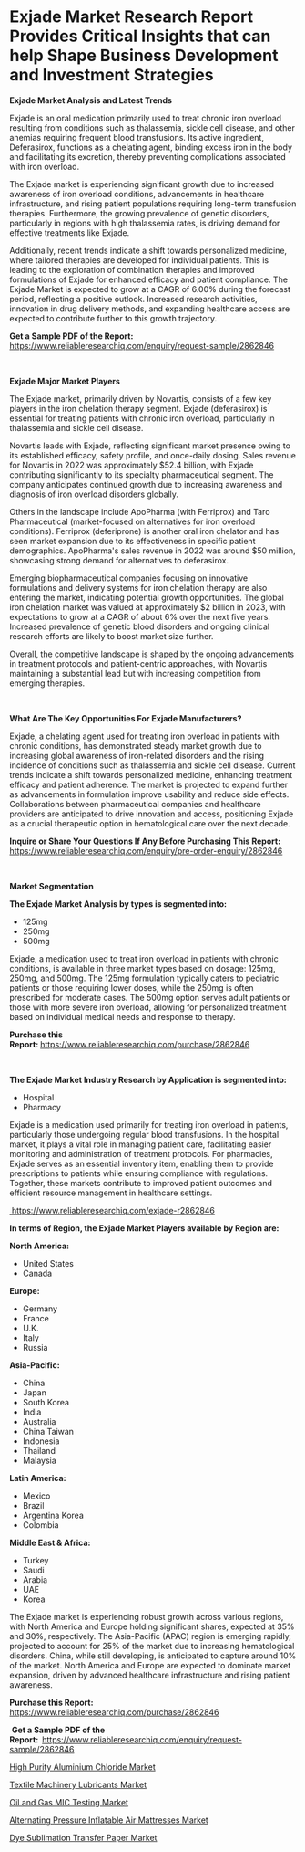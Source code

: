<p><h1>Exjade Market Research Report Provides Critical Insights that can help Shape Business Development and Investment Strategies</h1></p><p><strong>Exjade Market Analysis and Latest Trends</strong></p>
<p><p>Exjade is an oral medication primarily used to treat chronic iron overload resulting from conditions such as thalassemia, sickle cell disease, and other anemias requiring frequent blood transfusions. Its active ingredient, Deferasirox, functions as a chelating agent, binding excess iron in the body and facilitating its excretion, thereby preventing complications associated with iron overload.</p><p>The Exjade market is experiencing significant growth due to increased awareness of iron overload conditions, advancements in healthcare infrastructure, and rising patient populations requiring long-term transfusion therapies. Furthermore, the growing prevalence of genetic disorders, particularly in regions with high thalassemia rates, is driving demand for effective treatments like Exjade.</p><p>Additionally, recent trends indicate a shift towards personalized medicine, where tailored therapies are developed for individual patients. This is leading to the exploration of combination therapies and improved formulations of Exjade for enhanced efficacy and patient compliance. The Exjade Market is expected to grow at a CAGR of 6.00% during the forecast period, reflecting a positive outlook. Increased research activities, innovation in drug delivery methods, and expanding healthcare access are expected to contribute further to this growth trajectory.</p></p>
<p><strong>Get a Sample PDF of the Report:&nbsp;</strong> <a href="https://www.reliableresearchiq.com/enquiry/request-sample/2862846?utm_campaign=1896&utm_medium=2&utm_source=Github&utm_content=ia&utm_term=12032025&utm_id=exjade">https://www.reliableresearchiq.com/enquiry/request-sample/2862846</a></p>
<p>&nbsp;</p>
<p><strong>Exjade Major Market Players</strong></p>
<p><p>The Exjade market, primarily driven by Novartis, consists of a few key players in the iron chelation therapy segment. Exjade (deferasirox) is essential for treating patients with chronic iron overload, particularly in thalassemia and sickle cell disease.</p><p>Novartis leads with Exjade, reflecting significant market presence owing to its established efficacy, safety profile, and once-daily dosing. Sales revenue for Novartis in 2022 was approximately $52.4 billion, with Exjade contributing significantly to its specialty pharmaceutical segment. The company anticipates continued growth due to increasing awareness and diagnosis of iron overload disorders globally.</p><p>Others in the landscape include ApoPharma (with Ferriprox) and Taro Pharmaceutical (market-focused on alternatives for iron overload conditions). Ferriprox (deferiprone) is another oral iron chelator and has seen market expansion due to its effectiveness in specific patient demographics. ApoPharma's sales revenue in 2022 was around $50 million, showcasing strong demand for alternatives to deferasirox.</p><p>Emerging biopharmaceutical companies focusing on innovative formulations and delivery systems for iron chelation therapy are also entering the market, indicating potential growth opportunities. The global iron chelation market was valued at approximately $2 billion in 2023, with expectations to grow at a CAGR of about 6% over the next five years. Increased prevalence of genetic blood disorders and ongoing clinical research efforts are likely to boost market size further.</p><p>Overall, the competitive landscape is shaped by the ongoing advancements in treatment protocols and patient-centric approaches, with Novartis maintaining a substantial lead but with increasing competition from emerging therapies.</p></p>
<p>&nbsp;</p>
<p><strong>What Are The Key Opportunities For Exjade Manufacturers?</strong></p>
<p><p>Exjade, a chelating agent used for treating iron overload in patients with chronic conditions, has demonstrated steady market growth due to increasing global awareness of iron-related disorders and the rising incidence of conditions such as thalassemia and sickle cell disease. Current trends indicate a shift towards personalized medicine, enhancing treatment efficacy and patient adherence. The market is projected to expand further as advancements in formulation improve usability and reduce side effects. Collaborations between pharmaceutical companies and healthcare providers are anticipated to drive innovation and access, positioning Exjade as a crucial therapeutic option in hematological care over the next decade.</p></p>
<p><strong>Inquire or Share Your Questions If Any Before Purchasing This Report:</strong> <a href="https://www.reliableresearchiq.com/enquiry/pre-order-enquiry/2862846?utm_campaign=1896&utm_medium=2&utm_source=Github&utm_content=ia&utm_term=12032025&utm_id=exjade">https://www.reliableresearchiq.com/enquiry/pre-order-enquiry/2862846</a></p>
<p>&nbsp;</p>
<p><strong>Market Segmentation</strong></p>
<p><strong>The Exjade Market Analysis by types is segmented into:</strong></p>
<p><ul><li> 125mg</li><li>250mg</li><li>500mg </li></ul></p>
<p><p>Exjade, a medication used to treat iron overload in patients with chronic conditions, is available in three market types based on dosage: 125mg, 250mg, and 500mg. The 125mg formulation typically caters to pediatric patients or those requiring lower doses, while the 250mg is often prescribed for moderate cases. The 500mg option serves adult patients or those with more severe iron overload, allowing for personalized treatment based on individual medical needs and response to therapy.</p></p>
<p><strong>Purchase this Report:&nbsp;</strong><a href="https://www.reliableresearchiq.com/purchase/2862846?utm_campaign=1896&utm_medium=2&utm_source=Github&utm_content=ia&utm_term=12032025&utm_id=exjade">https://www.reliableresearchiq.com/purchase/2862846</a></p>
<p>&nbsp;</p>
<p><strong>The Exjade Market Industry Research by Application is segmented into:</strong></p>
<p><ul><li> Hospital</li><li>Pharmacy </li></ul></p>
<p><p>Exjade is a medication used primarily for treating iron overload in patients, particularly those undergoing regular blood transfusions. In the hospital market, it plays a vital role in managing patient care, facilitating easier monitoring and administration of treatment protocols. For pharmacies, Exjade serves as an essential inventory item, enabling them to provide prescriptions to patients while ensuring compliance with regulations. Together, these markets contribute to improved patient outcomes and efficient resource management in healthcare settings.</p></p>
<p><a href="https://www.reliableresearchiq.com/exjade-r2862846?utm_campaign=1896&utm_medium=2&utm_source=Github&utm_content=ia&utm_term=12032025&utm_id=exjade">&nbsp;https://www.reliableresearchiq.com/exjade-r2862846</a></p>
<p><strong>In terms of Region, the Exjade Market Players available by Region are:</strong></p>
<p>
    <p> <strong> North America: </strong>
        <ul>
            <li>United States</li>
            <li>Canada</li>
        </ul>
        </p> 
    <p> <strong> Europe: </strong>
        <ul>
            <li>Germany</li>
            <li>France</li>
            <li>U.K.</li>
            <li>Italy</li>
            <li>Russia</li>
        </ul>
        </p> 
    <p> <strong> Asia-Pacific: </strong>
        <ul>
            <li>China</li>
            <li>Japan</li>
            <li>South Korea</li>
            <li>India</li>
            <li>Australia</li>
            <li>China Taiwan</li>
            <li>Indonesia</li>
            <li>Thailand</li>
            <li>Malaysia</li>
        </ul>
        </p> 
    <p> <strong> Latin America: </strong>
        <ul>
            <li>Mexico</li>
            <li>Brazil</li>
            <li>Argentina Korea</li>
            <li>Colombia</li>
        </ul>
        </p> 
    <p> <strong> Middle East & Africa: </strong>
        <ul>
            <li>Turkey</li>
            <li>Saudi</li>
            <li>Arabia</li>
            <li>UAE</li>
            <li>Korea</li>
        </ul>
    </p>
    </p>
<p><p>The Exjade market is experiencing robust growth across various regions, with North America and Europe holding significant shares, expected at 35% and 30%, respectively. The Asia-Pacific (APAC) region is emerging rapidly, projected to account for 25% of the market due to increasing hematological disorders. China, while still developing, is anticipated to capture around 10% of the market. North America and Europe are expected to dominate market expansion, driven by advanced healthcare infrastructure and rising patient awareness.</p></p>
<p><strong>Purchase this Report: </strong><a href="https://www.reliableresearchiq.com/purchase/2862846?utm_campaign=1896&utm_medium=2&utm_source=Github&utm_content=ia&utm_term=12032025&utm_id=exjade">https://www.reliableresearchiq.com/purchase/2862846</a></p>
<p>&nbsp;<strong>Get a Sample PDF of the Report:&nbsp;&nbsp;</strong><a href="https://www.reliableresearchiq.com/enquiry/request-sample/2862846?utm_campaign=1896&utm_medium=2&utm_source=Github&utm_content=ia&utm_term=12032025&utm_id=exjade">https://www.reliableresearchiq.com/enquiry/request-sample/2862846</a></p>
<p><strong></strong></p>
<p><p><a href="https://github.com/roceljiabur/Market-Research-Report-List-1/blob/main/high-purity-aluminium-chloride-market.md?utm_campaign=1896&utm_medium=2&utm_source=Github&utm_content=ia&utm_term=12032025&utm_id=exjade">High Purity Aluminium Chloride Market</a></p><p><a href="https://github.com/safurdorthu8/Market-Research-Report-List-1/blob/main/textile-machinery-lubricants-market.md?utm_campaign=1896&utm_medium=2&utm_source=Github&utm_content=ia&utm_term=12032025&utm_id=exjade">Textile Machinery Lubricants Market</a></p><p><a href="https://github.com/bettysbozer/Market-Research-Report-List-1/blob/main/oil-and-gas-mic-testing-market.md?utm_campaign=1896&utm_medium=2&utm_source=Github&utm_content=ia&utm_term=12032025&utm_id=exjade">Oil and Gas MIC Testing Market</a></p><p><a href="https://github.com/pupunhez/Market-Research-Report-List-1/blob/main/alternating-pressure-inflatable-air-mattresses-market.md?utm_campaign=1896&utm_medium=2&utm_source=Github&utm_content=ia&utm_term=12032025&utm_id=exjade">Alternating Pressure Inflatable Air Mattresses Market</a></p><p><a href="https://github.com/achilekirwan/Market-Research-Report-List-1/blob/main/dye-sublimation-transfer-paper-market.md?utm_campaign=1896&utm_medium=2&utm_source=Github&utm_content=ia&utm_term=12032025&utm_id=exjade">Dye Sublimation Transfer Paper Market</a></p></p>